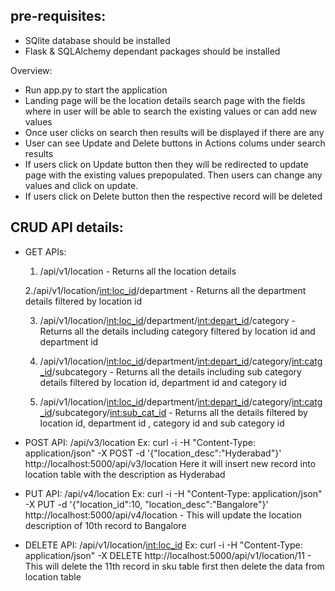  pre-requisites:
 --------------
  - SQlite database should be installed
  - Flask & SQLAlchemy dependant packages should be installed

Overview:
 - Run app.py to start the application
 - Landing page will be the location details search page with the fields where in user will be able to search the existing values or can add new values
 - Once user clicks on search then results will be displayed if there are any
 - User can see Update and Delete buttons in Actions colums under search results
 - If users click on Update button then they will be redirected to update page with the existing values prepopulated. Then users can change any values and click on update.
 - If users click on Delete button then the respective record will be deleted

CRUD API details:
------------------
 
- GET APIs:
   1. /api/v1/location - Returns all the location details
   
   2./api/v1/location/<int:loc_id>/department - Returns all the department details filtered by location id
   
   3. /api/v1/location/<int:loc_id>/department/<int:depart_id>/category - Returns all the details including category filtered by location id and department id
   
   4. /api/v1/location/<int:loc_id>/department/<int:depart_id>/category/<int:catg_id>/subcategory - Returns all the details including sub category details filtered by location id, department id and category id
   
   5. /api/v1/location/<int:loc_id>/department/<int:depart_id>/category/<int:catg_id>/subcategory/<int:sub_cat_id> - Returns all the details filtered by location id, department id , category id and sub category id

- POST API:
    /api/v3/location 
      Ex: curl -i -H "Content-Type: application/json" -X POST -d '{"location_desc":"Hyderabad"}' http://localhost:5000/api/v3/location
      Here it will insert new record into location table with the description as Hyderabad

- PUT API:
    /api/v4/location
      Ex: curl -i -H "Content-Type: application/json" -X PUT -d '{"location_id":10, "location_desc":"Bangalore"}' http://localhost:5000/api/v4/location
      - This will update the location description of 10th record to Bangalore

- DELETE API:
    /api/v1/location/<int:loc_id>
     Ex: curl -i -H "Content-Type: application/json" -X DELETE http://localhost:5000/api/v1/location/11
        - This will delete the 11th record in sku table first then delete the data from location table
